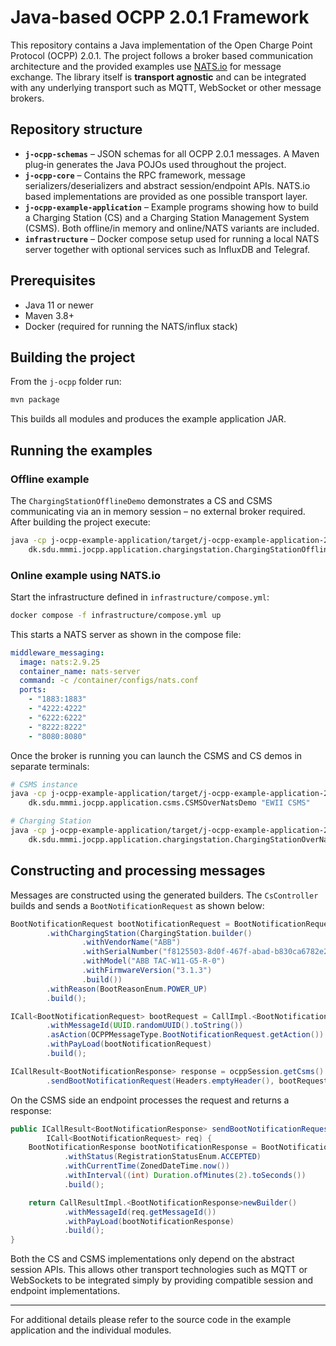 # Java-based OCPP 2.0.1 Framework

This repository contains a Java implementation of the Open Charge Point Protocol (OCPP) 2.0.1.  The project follows a broker based communication architecture and the provided examples use [NATS.io](https://nats.io) for message exchange.  The library itself is **transport agnostic** and can be integrated with any underlying transport such as MQTT, WebSocket or other message brokers.

## Repository structure

- **`j-ocpp-schemas`** – JSON schemas for all OCPP 2.0.1 messages.  A Maven plug‑in generates the Java POJOs used throughout the project.
- **`j-ocpp-core`** – Contains the RPC framework, message serializers/deserializers and abstract session/endpoint APIs.  NATS.io based implementations are provided as one possible transport layer.
- **`j-ocpp-example-application`** – Example programs showing how to build a Charging Station (CS) and a Charging Station Management System (CSMS).  Both offline/in memory and online/NATS variants are included.
- **`infrastructure`** – Docker compose setup used for running a local NATS server together with optional services such as InfluxDB and Telegraf.

## Prerequisites

- Java 11 or newer
- Maven 3.8+
- Docker (required for running the NATS/influx stack)

## Building the project

From the `j-ocpp` folder run:

```bash
mvn package
```

This builds all modules and produces the example application JAR.

## Running the examples

### Offline example

The `ChargingStationOfflineDemo` demonstrates a CS and CSMS communicating via an in memory session – no external broker required.  After building the project execute:

```bash
java -cp j-ocpp-example-application/target/j-ocpp-example-application-2.1.1.jar \
    dk.sdu.mmmi.jocpp.application.chargingstation.ChargingStationOfflineDemo
```

### Online example using NATS.io

Start the infrastructure defined in `infrastructure/compose.yml`:

```bash
docker compose -f infrastructure/compose.yml up
```

This starts a NATS server as shown in the compose file:

```yaml
middleware_messaging:
  image: nats:2.9.25
  container_name: nats-server
  command: -c /container/configs/nats.conf
  ports:
    - "1883:1883"
    - "4222:4222"
    - "6222:6222"
    - "8222:8222"
    - "8080:8080"
```

Once the broker is running you can launch the CSMS and CS demos in separate terminals:

```bash
# CSMS instance
java -cp j-ocpp-example-application/target/j-ocpp-example-application-2.1.1.jar \
    dk.sdu.mmmi.jocpp.application.csms.CSMSOverNatsDemo "EWII CSMS"

# Charging Station
java -cp j-ocpp-example-application/target/j-ocpp-example-application-2.1.1.jar \
    dk.sdu.mmmi.jocpp.application.chargingstation.ChargingStationOverNatsDemo
```

## Constructing and processing messages

Messages are constructed using the generated builders.  The `CsController` builds and sends a `BootNotificationRequest` as shown below:

```java
BootNotificationRequest bootNotificationRequest = BootNotificationRequest.builder()
        .withChargingStation(ChargingStation.builder()
                .withVendorName("ABB")
                .withSerialNumber("f8125503-8d0f-467f-abad-b830ca6782e2")
                .withModel("ABB TAC-W11-G5-R-0")
                .withFirmwareVersion("3.1.3")
                .build())
        .withReason(BootReasonEnum.POWER_UP)
        .build();

ICall<BootNotificationRequest> bootRequest = CallImpl.<BootNotificationRequest>newBuilder()
        .withMessageId(UUID.randomUUID().toString())
        .asAction(OCPPMessageType.BootNotificationRequest.getAction())
        .withPayLoad(bootNotificationRequest)
        .build();

ICallResult<BootNotificationResponse> response = ocppSession.getCsms()
        .sendBootNotificationRequest(Headers.emptyHeader(), bootRequest);
```

On the CSMS side an endpoint processes the request and returns a response:

```java
public ICallResult<BootNotificationResponse> sendBootNotificationRequest(Headers headers,
        ICall<BootNotificationRequest> req) {
    BootNotificationResponse bootNotificationResponse = BootNotificationResponse.builder()
            .withStatus(RegistrationStatusEnum.ACCEPTED)
            .withCurrentTime(ZonedDateTime.now())
            .withInterval((int) Duration.ofMinutes(2).toSeconds())
            .build();

    return CallResultImpl.<BootNotificationResponse>newBuilder()
            .withMessageId(req.getMessageId())
            .withPayLoad(bootNotificationResponse)
            .build();
}
```

Both the CS and CSMS implementations only depend on the abstract session APIs.  This allows other transport technologies such as MQTT or WebSockets to be integrated simply by providing compatible session and endpoint implementations.

---

For additional details please refer to the source code in the example application and the individual modules.
